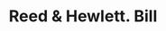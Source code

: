 ---
doi: 10.7916/D86411TT
date_other: '1899'
date_other_textual: '1899'
form: printed ephemera
genre:
- Invoices
name:
- Reed & Hewlett
object_in_context_url: https://biggert.cul.columbia.edu/items/view/ave_biggert_01104
subject_hierarchical_geographic:
- New York, New York, United States
subject_name:
- Reed & Hewlett
title: Reed & Hewlett. Bill
sort_title: Reed & Hewlett. Bill
call_number: ave_biggert_01104
coordinates:
- 40.71277777777778,-74.00583333333333
pid: ave_biggert_01104
identifiers: ave_biggert_01104
permalink: /biggert/ave_biggert_01104/
layout: iiif-image-page
---